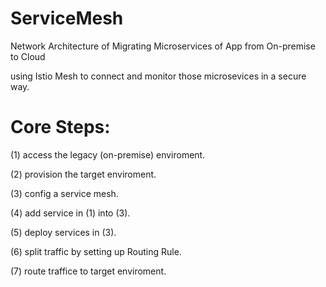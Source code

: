 # ServiceMesh
Network Architecture of Migrating Microservices of App from On-premise to Cloud

using Istio Mesh to connect and monitor those microsevices in a secure way.

# Core Steps:

(1) access the legacy (on-premise) enviroment.

(2) provision the target enviroment.

(3) config a service mesh.

(4) add service in (1) into (3).

(5) deploy services in (3).

(6) split traffic by setting up Routing Rule.

(7) route traffice to target enviroment.

